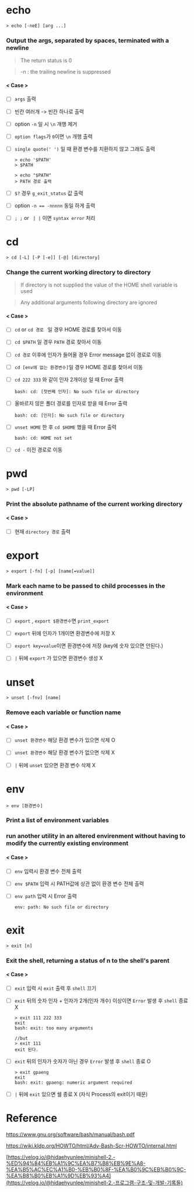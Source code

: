 # echo

```shell
> echo [-neE] [arg ...]
```

### Output the args, separated by spaces, terminated with a newline

>The return status is 0 

> -n : the trailing newline is suppressed



#### < Case >

- [ ] `args` 출력
- [ ] 빈칸 여러개 -> 빈칸 하나로 출력
- [ ] option `-n` 일 시 `\n` 개행 제거

- [ ] `option flags`가 `0`이면 `\n` 개행 출력

- [ ] `single quote(' ')` 일 때 환경 변수를 치환하지 않고 그래도 출력

  ```shell
  > echo '$PATH'
  > $PATH
  
  > echo "$PATH"
  > PATH 경로 출력
  ```

  

- [ ] `$?` 경우 `g_exit_status` 값 출력

- [ ] option `-n == -nnnnn` 동일 하게 출력

- [ ] `; ;`  or ` | |`  이면 `syntax error` 처리





# cd

```shell
> cd [-L] [-P [-e]] [-@] [directory]
```

### Change the current working directory to directory

> If directory is not supplied the value of the HOME shell variable is used

> Any additional arguments following directory are ignored



#### < Case >

- [ ] `cd` or `cd 경로 ` 일 경우 HOME 경로를 찾아서 이동

- [ ] `cd $PATH` 일 경우 `PATH` 경로 찾아서 이동 

- [ ] `cd 경로` 이후에 인자가 들어올 경우 Error message 없이 경로로 이동

- [ ] `cd [env에 없는 환경변수]`일 경우 HOME 경로를 찾아서 이동

- [ ] `cd 222 333` 와 같이 인자 2개이상 일 때 Error 출력

  ```shell
  bash: cd: [첫번째 인자]: No such file or directory
  ```

- [ ] 올바르지 않은 폴더 경로를 인자로 받을 때 Error 출력

  ```shell
  bash: cd: [인자]: No such file or directory
  ```

- [ ] `unset HOME` 한 후 `cd $HOME` 했을 때 Error 출력

  ```shell
  bash: cd: HOME not set
  ```

- [ ] `cd -` 이전 경로로 이동





# pwd

```shell
> pwd [-LP]
```

### Print the absolute pathname of the current working directory



#### < Case >

- [ ] 현재 `directory 경로` 출력





# export

```shell
> export [-fn] [-p] [name[=value]]
```

### Mark each name to be passed to child processes in the environment



#### < Case >

- [ ] `export` , `export $환경변수`면 `print_export`
- [ ] `export` 뒤에 인자가 1개이면 환경변수에 저장 X
- [ ] `export key=value`이면 환경변수에 저장 (key에 숫자 있으면 안된다.)
- [ ] `|` 뒤에 `export` 가 있으면 환경변수 생성 X



# unset

```shell
> unset [-fnv] [name]
```

### Remove each variable or function name



#### < Case >

- [ ] `unset 환경변수` 해당 환경 변수가 있으면 삭제 O
- [ ] `unset 환경변수` 해당 환경 변수가 없으면 삭제 X
- [ ] `|` 뒤에 `unset` 있으면 환경 변수 삭제 X



# env

```shell
> env [환경변수]
```

### Print a list of environment variables 

### run another utility in an altered envirenment without having to modify the currently existing environment



#### < Case >

- [ ] `env`  입력시 환경 변수 전체 출력

- [ ] `env $PATH` 입력 시 PATH값에 상관 없이 환경 변수 전체 출력 

- [ ] `env path` 입력 시 Error 출력

  ```shell
  env: path: No such file or directory
  ```

   



# exit

```shell
> exit [n]
```

### Exit the shell, returning a status of n to the shell's parent



#### < Case >

- [ ] `exit` 입력 시 `exit` 출력 후 `shell` 끄기

- [ ] `exit` 뒤의 숫자 인자 + 인자가 2개(인자 개수) 이상이면 `Error` 발생 후 `shell` 종료 X

  ```shell
  > exit 111 222 333
  exit
  bash: exit: too many arguments
  
  //but
  > exit 111
  exit 된다.
  ```

- [ ] `exit` 뒤의 인자가 숫자가 아닌 경우 `Error` 발생 후 `shell` 종료 O

  ```shell
  > exit gpaeng
  exit
  bash: exit: gpaeng: numeric argument required
  ```

- [ ] `|` 뒤에 `exit` 있으면 쉘 종료 X (자식 Process의 exit이기 때문)



# Reference

https://www.gnu.org/software/bash/manual/bash.pdf

https://wiki.kldp.org/HOWTO/html/Adv-Bash-Scr-HOWTO/internal.html

[https://velog.io/@hidaehyunlee/minishell-2.-%ED%94%84%EB%A1%9C%EA%B7%B8%EB%9E%A8-%EA%B5%AC%EC%A1%B0-%EB%B0%8F-%EA%B0%9C%EB%B0%9C-%EA%B8%B0%EB%A1%9D%EB%93%A4](https://velog.io/@hidaehyunlee/minishell-2.-프로그램-구조-및-개발-기록들)

